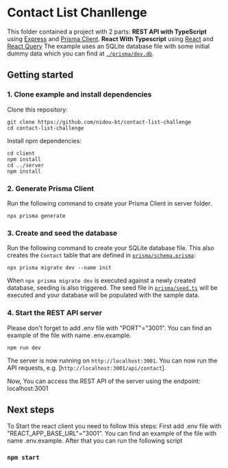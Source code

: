 # Contact List Chanllenge

This folder contained a project with 2 parts:
**REST API with TypeScript** using [Express](https://expressjs.com/) and [Prisma Client](https://www.prisma.io/docs/concepts/components/prisma-client). 
**React With Typescript** using [React](https://reactjs.org/) and [React Query](https://tanstack.com/query/latest)
The example uses an SQLite database file with some initial dummy data which you can find at [`./prisma/dev.db`](./prisma/dev.db).

## Getting started

### 1. Clone example and install dependencies

Clone this repository:

```
git clone https://github.com/nidou-bt/contact-list-challenge
cd contact-list-challenge
```

Install npm dependencies:

```
cd client
npm install
cd ../server
npm install
```

### 2. Generate Prisma Client
Run the following command to create your Prisma Client in server folder.

```
npx prisma generate
```
### 3. Create and seed the database

Run the following command to create your SQLite database file. This also creates the `Contact`  table that are defined in [`prisma/schema.prisma`](./prisma/schema.prisma):

```
npx prisma migrate dev --name init
```

When `npx prisma migrate dev` is executed against a newly created database, seeding is also triggered. The seed file in [`prisma/seed.ts`](./prisma/seed.ts) will be executed and your database will be populated with the sample data.


### 4. Start the REST API server

Please don't forget to add .env file with "PORT"="3001". You can find an example of the file with name .env.example.

```
npm run dev
```

The server is now running on `http://localhost:3001`. You can now run the API requests, e.g. [`http://localhost:3001/api/contact`].

Now, You can access the REST API of the server using the endpoint: localhost:3001

## Next steps
To Start the react client you need to follow this steps:
First add .env file with "REACT_APP_BASE_URL"="3001". You can find an example of the file with name .env.example.
After that you can run the following script
### `npm start`
